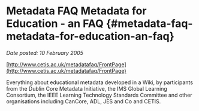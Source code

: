# Metadata FAQ Metadata for Education - an FAQ {#metadata-faq-metadata-for-education-an-faq}

_Date posted: 10 February 2005_

[http://www.cetis.ac.uk/metadatafaq/FrontPage](http://www.cetis.ac.uk/metadatafaq/FrontPage)

Everything about educational metadata developed in a Wiki, by participants from the Dublin Core Metadata Initiative, the IMS Global Learning Consortium, the IEEE Learning Technology Standards Committee and other organisations including CanCore, ADL, JES and Co and CETIS.